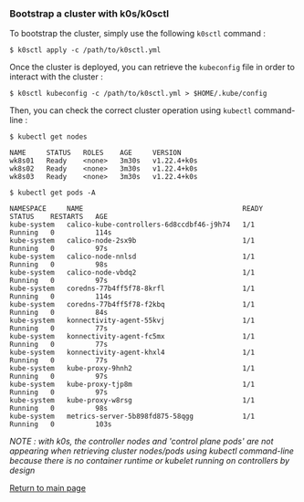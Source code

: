 ### Bootstrap a cluster with k0s/k0sctl

To bootstrap the cluster, simply use the following `k0sctl` command :

```shell
$ k0sctl apply -c /path/to/k0sctl.yml
```

Once the cluster is deployed, you can retrieve the `kubeconfig` file in order to interact with the cluster :

```shell
$ k0sctl kubeconfig -c /path/to/k0sctl.yml > $HOME/.kube/config
```

Then, you can check the correct cluster operation using `kubectl` command-line :

```shell
$ kubectl get nodes

NAME     STATUS   ROLES    AGE     VERSION
wk8s01   Ready    <none>   3m30s   v1.22.4+k0s
wk8s02   Ready    <none>   3m30s   v1.22.4+k0s
wk8s03   Ready    <none>   3m30s   v1.22.4+k0s
```

```shell
$ kubectl get pods -A

NAMESPACE     NAME                                       READY   STATUS    RESTARTS   AGE
kube-system   calico-kube-controllers-6d8ccdbf46-j9h74   1/1     Running   0          114s
kube-system   calico-node-2sx9b                          1/1     Running   0          97s
kube-system   calico-node-nnlsd                          1/1     Running   0          98s
kube-system   calico-node-vbdq2                          1/1     Running   0          97s
kube-system   coredns-77b4ff5f78-8krfl                   1/1     Running   0          114s
kube-system   coredns-77b4ff5f78-f2kbq                   1/1     Running   0          84s
kube-system   konnectivity-agent-55kvj                   1/1     Running   0          77s
kube-system   konnectivity-agent-fc5mx                   1/1     Running   0          77s
kube-system   konnectivity-agent-khxl4                   1/1     Running   0          77s
kube-system   kube-proxy-9hnh2                           1/1     Running   0          97s
kube-system   kube-proxy-tjp8m                           1/1     Running   0          97s
kube-system   kube-proxy-w8rsg                           1/1     Running   0          98s
kube-system   metrics-server-5b898fd875-58qgg            1/1     Running   0          103s
```

*NOTE : with k0s, the controller nodes and 'control plane pods' are not appearing when retrieving cluster nodes/pods using kubectl command-line because there is no container runtime or kubelet running on controllers by design*

[Return to main page](../../README.md)
